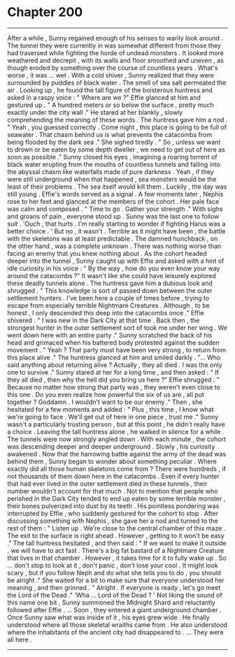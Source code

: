 
# Chapter 200


---

After a while , Sunny regained enough of his senses to warily look around .
The tunnel they were currently in was somewhat different from those they had traversed while fighting the horde of undead monsters . It looked more weathered and decrepit , with its walls and floor smoothed and uneven , as though eroded by something over the course of countless years .
What's worse , it was … wet . With a cold shiver , Sunny realized that they were surrounded by puddles of black water .
The smell of sea salt permeated the air .
Looking up , he found the tall figure of the boisterous huntress and asked in a raspy voice :
" Where are we ?"
Effie glanced at him and gestured up .
" A hundred meters or so below the surface , pretty much exactly under the city wall ."
He stared at her blankly , slowly comprehending the meaning of these words . The huntress gave him a nod .
" Yeah , you guessed correctly . Come night , this place is going to be full of seawater . That chasm behind us is what prevents the catacombs from being flooded by the dark sea ."
She sighed tiredly .
" So , unless we want to drown or be eaten by some depth dweller , we need to get out of here as soon as possible ."
Sunny closed his eyes , imagining a roaring torrent of black water erupting from the mouths of countless tunnels and falling into the abyssal chasm like waterfalls made of pure darkness .
Yeah , if they were still underground when that happened , sea monsters would be the least of their problems . The sea itself would kill them .
Luckily , the day was still young .
Effie's words served as a signal . A few moments later , Nephis rose to her feet and glanced at the members of the cohort . Her pale face was calm and composed .
" Time to go . Gather your strength ."
With sighs and groans of pain , everyone stood up . Sunny was the last one to follow suit .
'Ouch , that hurts . I'm really starting to wonder if fighting Harus was a better choice . '
But no , it wasn't . Terrible as it might have been , the battle with the skeletons was at least predictable . The damned hunchback , on the other hand , was a complete unknown .
There was nothing worse than facing an enemy that you knew nothing about .
As the cohort headed deeper into the tunnel , Sunny caught up with Effie and asked with a hint of idle curiosity in his voice :
" By the way , how do you even know your way around the catacombs ?"
It wasn't like she could have leisurely explored these deadly tunnels alone .
The huntress gave him a dubious look and shrugged .
" This knowledge is sort of passed down between the outer settlement hunters . I've been here a couple of times before , trying to escape from especially terrible Nightmare Creatures . Although , to be honest , I only descended this deep into the catacombs once ."
Effie shivered .
" I was new in the Dark City at that time . Back then , the strongest hunter in the outer settlement sort of took me under her wing . We went down here with an entire party ."
Sunny scratched the back of his head and grimaced when his battered body protested against the sudden movement .
" Yeah ? That party must have been very strong , to return from this place alive ."
The huntress glanced at him and smiled darkly .
"... Who said anything about returning alive ? Actually , they all died . I was the only one to survive ."
Sunny stared at her for a long time , and then asked :
" If they all died , then why the hell did you bring us here ?"
Effie shrugged .
" Because no matter how strong that party was , they weren't even close to this one . Do you even realize how powerful the six of us are , all put together ? Goddamn . I wouldn't want to be our enemy ."
Then , she hesitated for a few moments and added :
" Plus , this time , I know what we're going to face . We'll get out of here in one piece , trust me ."
Sunny wasn't a particularly trusting person , but at this point , he didn't really have a choice . Leaving the tall huntress alone , he walked in silence for a while .
The tunnels were now strongly angled down . With each minute , the cohort was descending deeper and deeper underground .
Slowly , his curiosity awakened . Now that the harrowing battle against the army of the dead was behind them , Sunny began to wonder about something peculiar .
Where exactly did all those human skeletons come from ?
There were hundreds , if not thousands of them down here in the catacombs . Even if every hunter that had ever lived in the outer settlement died in these tunnels , their number wouldn't account for that much .
Not to mention that people who perished in the Dark City tended to end up eaten by some terrible monster , their bones pulverized into dust by its teeth .
His pointless pondering was interrupted by Effie , who suddenly gestured for the cohort to stop .
After discussing something with Nephis , she gave her a nod and turned to the rest of them :
" Listen up . We're close to the central chamber of this maze . The exit to the surface is right ahead . However , getting to it won't be easy ."
The tall huntress hesitated , and then said :
" If we want to make it outside , we will have to act fast . There's a big fat bastard of a Nightmare Creature that lives in that chamber . However , it takes time for it to fully wake up . So … don't stop to look at it , don't panic , don't lose your cool . It might look scary , but if you follow Neph and do what she tells you to do , you should be alright ."
She waited for a bit to make sure that everyone understood her meaning , and then grinned .
" Alright . If everyone is ready , let's go meet the Lord of the Dead ."
'Wha … Lord of the Dead ? '
Not liking the sound of this name one bit , Sunny summoned the Midnight Shard and reluctantly followed after Effie .
… Soon , they entered a giant underground chamber .
Once Sunny saw what was inside of it , his eyes grew wide .
He finally understood where all those skeletal wraiths came from .
He also understood where the inhabitants of the ancient city had disappeared to .
… They were all here .

---

